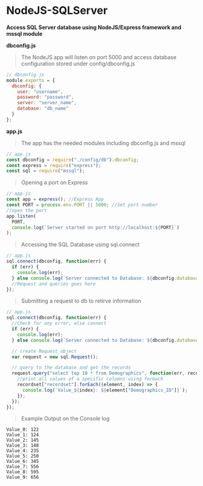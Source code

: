 # NodeJS-SQLServer

**Access SQL Server database using NodeJS/Express framework and mssql module**

**dbconfig.js**

> The NodeJS app will listen on port 5000 and access database configuration stored under config/dbconfig.js

```javascript
// dbconfig.js
module.exports = {
  dbconfig: {
    user: "username",
    password: "password",
    server: "server_name",
    database: "db_name"
  }
};
```

**app.js**

> The app has the needed modules including dbconfig.js and mssql

```javascript
// app.js
const dbconfig = require("./config/db").dbconfig;
const express = require("express");
const sql = require("mssql");
```

> Opening a port on Express

```javascript
// app.js
const app = express(); //Express App
const PORT = process.env.PORT || 5000; //Set port number
//open the port
app.listen(
  PORT,
  console.log(`Server started on port http://localhost:${PORT}`)
);
```

> Accessing the SQL Database using sql.connect

```javascript
// app.js
sql.connect(dbconfig, function(err) {
  if (err) {
    console.log(err);
  } else console.log(`Server connected to Database: ${dbconfig.database} \n`);
  //Request and queries goes here
});
```

> Submitting a request to db to retirve information

```javascript
// app.js
sql.connect(dbconfig, function(err) {
  //Check for any error, else connect
  if (err) {
    console.log(err);
  } else console.log(`Server connected to Database: ${dbconfig.database} \n`);

  // create Request object
  var request = new sql.Request();

  // query to the database and get the records
  request.query("select top 10 * from Demographics", function(err, recordset) {
    //print all values of a specific columns using foreach
    recordset["recordset"].forEach((element, index) => {
      console.log(`Value_${index}: ${element["Demographics_ID"]}`);
    });
  });
});
```

> Example Output on the Console log

```
Value_0: 122
Value_1: 124
Value_2: 145
Value_3: 148
Value_4: 235
Value_5: 250
Value_6: 345
Value_7: 556
Value_8: 595
Value_9: 656
```
